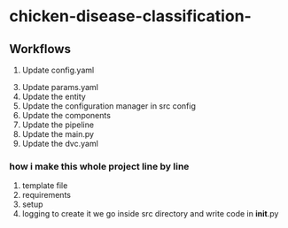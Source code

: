 # chicken-disease-classification-
## Workflows
1. Update config.yaml
<!-- 2. Update secrets.yaml [Optional] -->
3. Update params.yaml
4. Update the entity
5. Update the configuration manager in src config
6. Update the components
7. Update the pipeline
8. Update the main.py
9. Update the dvc.yaml



### how i make this whole project line by line
1. template file 
2. requirements
3. setup 
4. logging to create it we go inside src directory and write code  in __init__.py